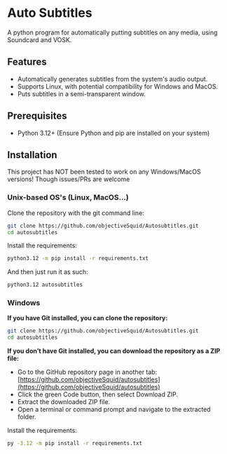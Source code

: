 # Auto Subtitles
A python program for automatically putting subtitles on any media, using Soundcard and VOSK.

## Features
  - Automatically generates subtitles from the system's audio output.
  - Supports Linux, with potential compatibility for Windows and MacOS.
  - Puts subtitles in a semi-transparent window.

## Prerequisites
  - Python 3.12+ (Ensure Python and pip are installed on your system)

## Installation
This project has NOT been tested to work on any Windows/MacOS versions! Though issues/PRs are welcome

### Unix-based OS's (Linux, MacOS...)
Clone the repository with the git command line:
```sh
git clone https://github.com/objectiveSquid/Autosubtitles.git
cd autosubtitles
```
Install the requirements:
```sh
python3.12 -m pip install -r requirements.txt
```
And then just run it as such:
```sh
python3.12 autosubtitles
```
### Windows
**If you have Git installed, you can clone the repository:**
```sh
git clone https://github.com/objectiveSquid/Autosubtitles.git
cd autosubtitles
```

**If you don’t have Git installed, you can download the repository as a ZIP file:**
  - Go to the GitHub repository page in another tab: [https://github.com/objectiveSquid/autosubtitles](https://github.com/objectiveSquid/autosubtitles)
  - Click the green Code button, then select Download ZIP.
  - Extract the downloaded ZIP file.
  - Open a terminal or command prompt and navigate to the extracted folder.

Install the requirements:
```sh
py -3.12 -m pip install -r requirements.txt
```
